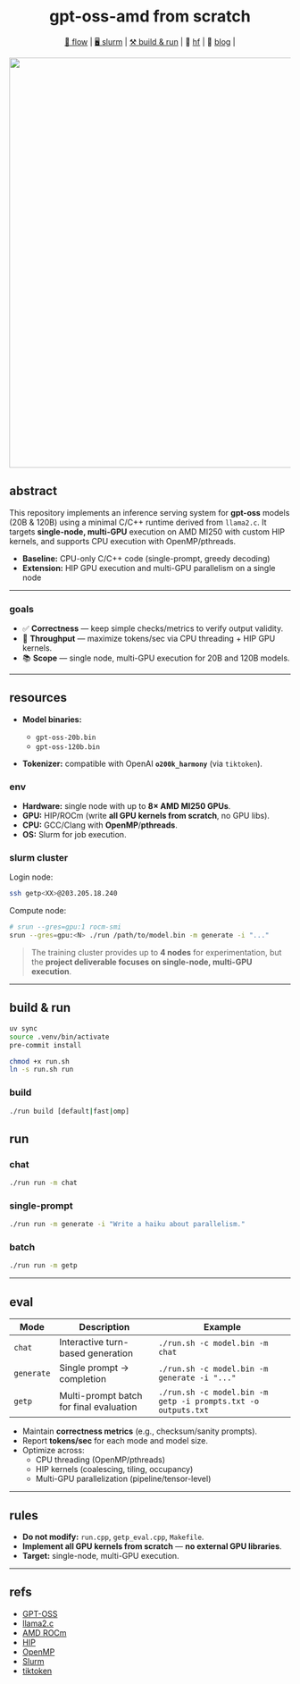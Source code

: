 <div align="center">

# gpt-oss-amd from scratch

[🌊 flow](#flow) | [🖥️ slurm](#slurm-cluster) | [⚒️ build & run](#build--run) | 🤗 <a href="https://huggingface.co/collections/openai/gpt-oss-68911959590a1634ba11c7a4">hf</a> | 📑 <a href="https://openai.com/index/introducing-gpt-oss/">blog</a> |

<img width="1589" height="734" alt="image" src="https://github.com/user-attachments/assets/8a797e2b-6ae5-4383-b6ff-4d5b914bbece" />

</div>

## abstract

This repository implements an inference serving system for **gpt-oss** models (20B & 120B) using a minimal C/C++ runtime derived from `llama2.c`. It targets **single-node, multi-GPU** execution on AMD MI250 with custom HIP kernels, and supports CPU execution with OpenMP/pthreads.

- **Baseline:** CPU-only C/C++ code (single-prompt, greedy decoding)
- **Extension:** HIP GPU execution and multi-GPU parallelism on a single node

---

### goals

- ✅ **Correctness** — keep simple checks/metrics to verify output validity.
- 🚀 **Throughput** — maximize tokens/sec via CPU threading + HIP GPU kernels.
- 📚 **Scope** — single node, multi-GPU execution for 20B and 120B models.

---

## resources

- **Model binaries:**
  - `gpt-oss-20b.bin`
  - `gpt-oss-120b.bin`

- **Tokenizer:** compatible with OpenAI **`o200k_harmony`** (via `tiktoken`).

### env

- **Hardware:** single node with up to **8× AMD MI250 GPUs**.
- **GPU:** HIP/ROCm (write **all GPU kernels from scratch**, no GPU libs).
- **CPU:** GCC/Clang with **OpenMP**/**pthreads**.
- **OS:** Slurm for job execution.

### slurm cluster

Login node:

```bash
ssh getp<XX>@203.205.18.240
```

Compute node:

```bash
# srun --gres=gpu:1 rocm-smi
srun --gres=gpu:<N> ./run /path/to/model.bin -m generate -i "..."
```

> The training cluster provides up to **4 nodes** for experimentation, but the **project deliverable focuses on single-node, multi-GPU execution**.

---

## build & run

```bash
uv sync
source .venv/bin/activate
pre-commit install

chmod +x run.sh
ln -s run.sh run
```

### build

```bash
./run build [default|fast|omp]
```

## run

### chat

```bash
./run run -m chat
```

### single-prompt

```bash
./run run -m generate -i "Write a haiku about parallelism."
```

### batch

```bash
./run run -m getp
```

---

## eval

| Mode       | Description                             | Example                                                       |
| ---------- | --------------------------------------- | ------------------------------------------------------------- |
| `chat`     | Interactive turn-based generation       | `./run.sh -c model.bin -m chat`                               |
| `generate` | Single prompt → completion              | `./run.sh -c model.bin -m generate -i "..."`                  |
| `getp`     | Multi-prompt batch for final evaluation | `./run.sh -c model.bin -m getp -i prompts.txt -o outputs.txt` |

- Maintain **correctness metrics** (e.g., checksum/sanity prompts).
- Report **tokens/sec** for each mode and model size.
- Optimize across:
  - CPU threading (OpenMP/pthreads)
  - HIP kernels (coalescing, tiling, occupancy)
  - Multi-GPU parallelization (pipeline/tensor-level)

---

## rules

- **Do not modify:** `run.cpp`, `getp_eval.cpp`, `Makefile`.
- **Implement all GPU kernels from scratch** — **no external GPU libraries**.
- **Target:** single-node, multi-GPU execution.

---

## refs

- [GPT-OSS](https://openai.com/index/introducing-gpt-oss/)
- [llama2.c](https://github.com/karpathy/llama2.c)
- [AMD ROCm](https://rocm.docs.amd.com/)
- [HIP](https://rocm.docs.amd.com/projects/HIP/en/latest/)
- [OpenMP](https://www.openmp.org/specifications/)
- [Slurm](https://slurm.schedmd.com/documentation.html)
- [tiktoken](https://github.com/openai/tiktoken)
